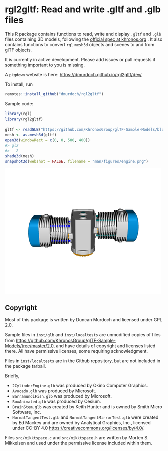
<!-- README.md is generated from README.Rmd. Please edit that file -->

# rgl2gltf: Read and write .gltf and .glb files

This R package contains functions to read, write and display `.gltf` and
`.glb` files containing 3D models, following the [official spec at
khronos.org](https://www.khronos.org/registry/glTF/specs/2.0/glTF-2.0.html)
. It also contains functions to convert `rgl` `mesh3d` objects and
scenes to and from glTF objects.

It is currently in active development. Please add issues or pull
requests if something important to you is missing.

A `pkgdown` website is here: <https://dmurdoch.github.io/rgl2gltf/dev/>

To install, run

``` r
remotes::install_github("dmurdoch/rgl2gltf")
```

Sample code:

``` r
library(rgl)
library(rgl2gltf)

gltf <- readGLB("https://github.com/KhronosGroup/glTF-Sample-Models/blob/master/2.0/2CylinderEngine/glTF-Binary/2CylinderEngine.glb?raw=true")
mesh <- as.mesh3d(gltf)
open3d(windowRect = c(0, 0, 500, 400))
#> glX 
#>   2
shade3d(mesh)
snapshot3d(webshot = FALSE, filename = "man/figures/engine.png")
```

![](man/figures/engine.png)

## Copyright

Most of this package is written by Duncan Murdoch and licensed under GPL
2.0.

Sample files in `inst/glb` and `inst/localtests` are unmodified copies
of files from
<https://github.com/KhronosGroup/glTF-Sample-Models/tree/master/2.0>,
and have details of copyright and licenses listed there. All have
permissive licenses, some requiring acknowledgment.

Files in `inst/localtests` are in the Github repository, but are not
included in the package tarball.

Briefly,

-   `2CylinderEngine.glb` was produced by Okino Computer Graphics.
-   `Avocado.glb` was produced by Microsoft.
-   `BarramundiFish.glb` was produced by Microsoft.
-   `BoxAnimated.glb` was produced by Cesium.
-   `BrainStem.glb` was created by Keith Hunter and is owned by Smith
    Micro Software, Inc. 
-   `NormalTangentTest.glb` and `NormalTangentMirrorTest.glb` were
    created by Ed Mackey and are owned by Analytical Graphics, Inc.,
    licensed under CC-BY 4.0
    <https://creativecommons.org/licenses/by/4.0/>.

Files `src/mikktspace.c` and `src/mikktspace.h` are written by Morten S.
Mikkelsen and used under the permissive license included within them.
